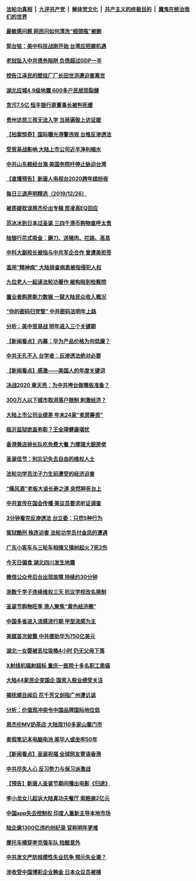 ####  [法轮功真相](../../../../basic/blob/master/README.md?t=12271926) &nbsp;|&nbsp; [九评共产党](../../../../9ping.md/blob/master/README.md?t=12271926) &nbsp;|&nbsp; [解体党文化](../../../../jtdwh.md/blob/master/README.md?t=12271926)  &nbsp;|&nbsp; [共产主义的终极目的](../../../../gczydzjmd.md/blob/master/README.md?t=12271926) &nbsp;|&nbsp; [魔鬼在统治我们的世界](../../../../mgztzwmdsj.md/blob/master/README.md?t=12271926) 

#### [最敏感问题 网民问如何清洗“细颈瓶”被删](../pages/nsc413/n11748993.md?t=12271926) 

#### [郭台铭：美中科技战刚开始 台湾应把握机遇](../pages/nsc413/n11748802.md?t=12271926) 


#### [老挝坠入中共债务陷阱 负债超过GDP一半](../pages/nsc413/n11749026.md?t=12271926) 

#### [控告江泽民的壁挂厂厂长田世洪遭迫害离世](../pages/nsc413/n11746872.md?t=12271926) 

#### [湖北应城4.9级地震 600多户民居现裂缝](../pages/nsc413/n11748552.md?t=12271926) 

#### [贪污7.5亿 恒丰银行原董事长被判死缓](../pages/nsc413/n11748251.md?t=12271926) 

#### [贵州访民三孩无法入学 当局逼毁上访证据](../pages/nsc413/n11748578.md?t=12271926) 

#### [【拍案惊奇】国际曝光港警违规 台推反渗透法](../pages/nsc413/n11747902.md?t=12271926) 

#### [受贸易战影响 大陆上市公司近半净利缩水](../pages/nsc413/n11747888.md?t=12271926) 

#### [中共山东舰经台海 美国务院吁停止胁迫台湾](../pages/nsc413/n11748174.md?t=12271926) 

#### [【直播预告】新唐人电视台2020跨年缤纷夜](../pages/nsc413/n11748178.md?t=12271926) 

#### [每日三退声明精选（2019/12/26）](../pages/nsc413/n11748143.md?t=12271926) 

#### [被质疑耽误周杰伦出专辑 昆凌高EQ回应](../pages/nsc413/n11747657.md?t=12271926) 

#### [范冰冰到日本过圣诞 三四千港币购物直呼太贵](../pages/nsc413/n11747512.md?t=12271926) 

#### [陆银行花式吸金：磨刀、送猪肉、拦路、高息](../pages/nsc413/n11747758.md?t=12271926) 

#### [中科大副校长被指与中共军企合作 曾遭美拒签](../pages/nsc413/n11747752.md?t=12271926) 

#### [滥用“精神病” 大陆排查病患被指侵犯人权](../pages/nsc413/n11747628.md?t=12271926) 

#### [九位老人一起读法轮功著作 被构陷到检察院](../pages/nsc413/n11746496.md?t=12271926) 

#### [置业者购房能力数据  一窥大陆民众收入概况](../pages/nsc413/n11747584.md?t=12271926) 

#### [“你的密码归党管” 中共密码法明年上路](../pages/nsc413/n11744047.md?t=12271926) 

#### [分析：美中贸易战 明年进入三个关键期](../pages/nsc413/n11747582.md?t=12271926) 

#### [【新闻看点】内幕：华为产品价格为何低廉？](../pages/nsc413/n11747231.md?t=12271926) 

#### [中共无孔不入  台学者：反渗透法绝对必要](../pages/nsc413/n11747020.md?t=12271926) 

#### [【新闻看点】感激——美国人的年度关键词](../pages/nsc413/n11747230.md?t=12271926) 

#### [决战2020 章天亮：为中共垮台做哪些准备？](../pages/nsc413/n11746133.md?t=12271926) 

#### [300万人以下城市取消落户限制 刺激经济？](../pages/nsc413/n11747545.md?t=12271926) 

#### [大陆上市公司业绩差 年末24家“卖房筹资”](../pages/nsc413/n11747380.md?t=12271926) 

#### [临沂监狱欲盖弥彰？王全璋健康堪忧](../pages/nsc413/n11747344.md?t=12271926) 

#### [香港黄店排长队吃免费大餐 力撑理大厨房佬](../pages/nsc413/n11747186.md?t=12271926) 

#### [圣诞佳节：别忘记失去自由的维权人士](../pages/nsc413/n11747387.md?t=12271926) 

#### [法轮功学员沈子力生前遭受的经济迫害](../pages/nsc413/n11744864.md?t=12271926) 

#### [“痛风酒”老板大谈长寿之道 突然猝死台上](../pages/nsc413/n11747263.md?t=12271926) 

#### [中共宣传在国会传播 美议员要求听证调查](../pages/nsc413/n11746975.md?t=12271926) 

#### [3分钟看完反渗透法 台立委：只罚5种行为](../pages/nsc413/n11746884.md?t=12271926) 


#### [冤狱酷刑 株连迫害 法轮功学员付金凤的遭遇](../pages/nsc413/n11745201.md?t=12271926) 

#### [广东小客车与三轮车相撞又撞树起火 7死2伤](../pages/nsc413/n11746965.md?t=12271926) 

#### [今天日偏食 湖北四川发生地震](../pages/nsc413/n11746918.md?t=12271926) 

#### [微信公众号后台出现故障 持续约30分钟](../pages/nsc413/n11746683.md?t=12271926) 

#### [浙数千学子连续维权三天 抗议学校改名换制](../pages/nsc413/n11746173.md?t=12271926) 

#### [圣诞节购物旺季 港人聚焦“黄色经济圈”](../pages/nsc413/n11746509.md?t=12271926) 

#### [中国多省进入流感流行期 甲型流感为主](../pages/nsc413/n11746539.md?t=12271926) 

#### [美媒首次披露 中共援助华为750亿美元](../pages/nsc413/n11745793.md?t=12271926) 

#### [湖北一女婴被丢垃圾桶4小时 仍无父母下落](../pages/nsc413/n11746220.md?t=12271926) 

#### [X射线机辐射超标 重庆一医院十多名职工患癌](../pages/nsc413/n11745421.md?t=12271926) 

#### [大陆44家民企变国企 国资入股业绩受关注](../pages/nsc413/n11745733.md?t=12271926) 

#### [揭抚顺丑闻后 花千芳又剑指广州遭讥讽](../pages/nsc413/n11745711.md?t=12271926) 

#### [分析：价值观冲突令中国品牌国际地位低](../pages/nsc413/n11745594.md?t=12271926) 

#### [周杰伦MV奶茶店 大陆现110多家山寨门市](../pages/nsc413/n11745633.md?t=12271926) 

#### [卖假笔记本电脑电池 美华人或坐牢50年](../pages/nsc413/n11745418.md?t=12271926) 

#### [【新闻看点】圣诞祝福 全球网友寄语香港](../pages/nsc413/n11743469.md?t=12271926) 

#### [中共尽失人心 反习势力与保习派激战](../pages/nsc413/n11743411.md?t=12271926) 

#### [【预告】新唐人圣诞节期间播出电影《归途》](../pages/nsc413/n11745643.md?t=12271926) 

#### [李小龙女儿起诉大陆真功夫餐厅 索赔逾2亿元](../pages/nsc413/n11745357.md?t=12271926) 

#### [中国app失去控制权 印度人重新主导本地市场](../pages/nsc413/n11745512.md?t=12271926) 

#### [陆企逾1300亿违约创纪录 官称明年更难](../pages/nsc413/n11745408.md?t=12271926) 

#### [摩托车横穿李克强车队 险酿意外](../pages/nsc413/n11745443.md?t=12271926) 

#### [中共发文严防规模性失业抗争 预示失业潮？](../pages/nsc413/n11745406.md?t=12271926) 

#### [涉收受中国博彩企业贿金 日本众议员被捕](../pages/nsc413/n11745305.md?t=12271926) 

